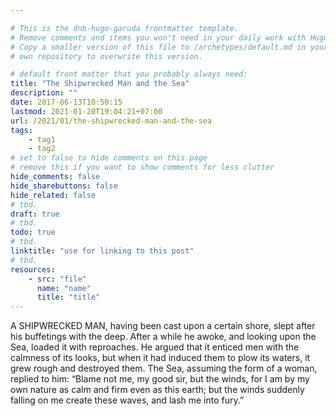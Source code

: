 ```yaml
---

# This is the dnb-hugo-garuda frontmatter template. 
# Remove comments and items you won't need in your daily work with Hugo.
# Copy a smaller version of this file to /archetypes/default.md in your
# own repository to overwrite this version.

# default front matter that you probably always need:
title: "The Shipwrecked Man and the Sea"
description: ""
date: 2017-06-13T10:50:15
lastmod: 2021-01-20T19:04:21+07:00
url: /2021/01/the-shipwrecked-man-and-the-sea
tags:
    - tag1
    - tag2
# set to false to hide comments on this page
# remove this if you want to show comments for less clutter
hide_comments: false
hide_sharebuttons: false
hide_related: false
# tbd.
draft: true
# tbd.
todo: true
# tbd.
linktitle: "use for linking to this post"
# tbd.
resources:
    - src: "file"
      name: "name"
      title: "title"
---
```

A SHIPWRECKED MAN, having been cast upon a certain shore, slept after his buffetings with the deep. After a while he awoke, and looking upon the Sea, loaded it with reproaches. He argued that it enticed men with the calmness of its looks, but when it had induced them to plow its waters, it grew rough and destroyed them. The Sea, assuming the form of a woman, replied to him: “Blame not me, my good sir, but the winds, for I am by my own nature as calm and firm even as this earth; but the winds suddenly falling on me create these waves, and lash me into fury.”
